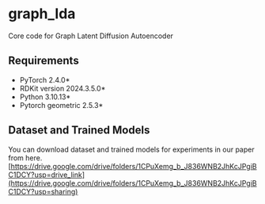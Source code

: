 # graph_lda
Core code for Graph Latent Diffusion Autoencoder

## Requirements
- PyTorch 2.4.0*  
- RDKit version 2024.3.5.0*
- Python 3.10.13*  
- Pytorch geometric 2.5.3*

## Dataset and Trained Models
You can download dataset and trained models for experiments in our paper from here.
[https://drive.google.com/drive/folders/1CPuXemg_b_J836WNB2JhKcJPgiBC1DCY?usp=drive_link](https://drive.google.com/drive/folders/1CPuXemg_b_J836WNB2JhKcJPgiBC1DCY?usp=sharing)
